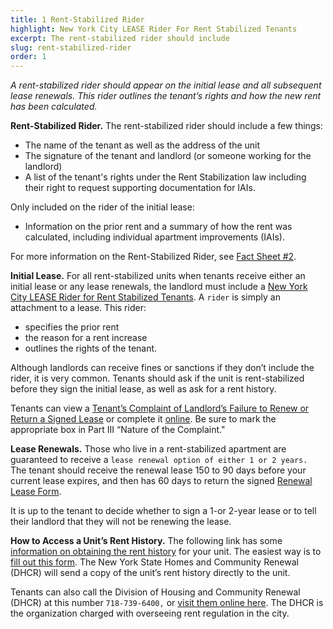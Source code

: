 ```yaml
---
title: 1 Rent-Stabilized Rider
highlight: New York City LEASE Rider For Rent Stabilized Tenants
excerpt: The rent-stabilized rider should include
slug: rent-stabilized-rider
order: 1
---
```

_A rent-stabilized rider should appear on the initial lease and all subsequent lease renewals. This rider outlines the tenant’s rights and how the new rent has been calculated._

**Rent-Stabilized Rider.** The rent-stabilized rider should include a few things:

- The name of the tenant as well as the address of the unit
- The signature of the tenant and landlord (or someone working for the landlord)
- A list of the tenant's rights under the Rent Stabilization law including their right to request supporting documentation for IAIs.

Only included on the rider of the initial lease:

- Information on the prior rent and a summary of how the rent was calculated, including individual apartment improvements (IAIs).

For more information on the Rent-Stabilized Rider, see  [Fact Sheet #2](https://hcr.ny.gov/system/files/documents/2018/09/orafac2.pdf).

**Initial Lease.** For all rent-stabilized units when tenants receive either an initial lease or any lease renewals, the landlord must include a [New York City LEASE Rider for Rent Stabilized Tenants](https://hcr.ny.gov/system/files/documents/2018/09/ralr1.pdf). A `rider` is simply an attachment to a lease. 
This rider:
 
- specifies the prior rent
- the reason for a rent increase
- outlines the rights of the tenant.

Although landlords can receive fines or sanctions if they don’t include the rider, it is very common. Tenants should ask if the unit is rent-stabilized before they sign the initial lease, as well as ask for a rent history. 

Tenants can view a [Tenant’s Complaint of Landlord’s Failure to Renew or Return a Signed Lease](https://rent.hcr.ny.gov/RentConnect/Tenant/leaseViolationOverview) or complete it [online](https://hcr.ny.gov/system/files/documents/2018/09/ra90.pdf). Be sure to mark the appropriate box in Part III “Nature of the Complaint."

**Lease Renewals.** Those who live in a rent-stabilized apartment are guaranteed to receive a `lease renewal option of either 1 or 2 years.` The tenant should receive the renewal lease 150 to 90 days before your current lease expires, and then has 60 days to return the signed [Renewal Lease Form](https://hcr.ny.gov/system/files/documents/2018/09/rtp8.pdf).

It is up to the tenant to decide whether to sign a 1-or 2-year lease or to tell their landlord that they will not be renewing the lease.

**How to Access a Unit’s Rent History.** The following link has some [information on obtaining the rent history](https://hcr.ny.gov/most-common-rent-regulation-issues-tenants) for your unit. The easiest way is to [fill out this form](https://portal.hcr.ny.gov/app/ask). The New York State Homes and Community Renewal (DHCR) will send a copy of the unit’s rent history directly to the unit.  

Tenants can also call the Division of Housing and Community Renewal (DHCR) at this number `718-739-6400,` or [visit them online here](https://hcr.ny.gov/contact-us). The DHCR is the organization charged with overseeing rent regulation in the city.
